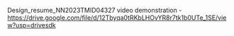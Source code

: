  Design_resume_NN2023TMID04327
 video demonstration -https://drive.google.com/file/d/12Tbyqa0tRKbLHOvYR8r7tk1b0UTe_1SE/view?usp=drivesdk
